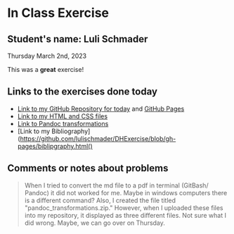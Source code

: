 # In Class Exercise
## Student's name: Luli Schmader 
Thursday March 2nd, 2023 

This was a **great** exercise! 

## Links to the exercises done today 

- [Link to my GitHub Repository for today](https://github.com/lulischmader/DHExercise) and [GitHub Pages](https://lulischmader.github.io/DHExercise/)
- [Link to my HTML and CSS files](https://github.com/lulischmader/DHExercise/blob/gh-pages/exercise2.html)
- [Link to Pandoc transformations](https://github.com/lulischmader/DHExercise/blob/gh-pages/pandoc_transformations.zip.zip)
- [Link to my Bibliography](https://github.com/lulischmader/DHExercise/blob/gh-pages/biblipgraphy.html()

## Comments or notes about problems 

> When I tried to convert the md file to a pdf in terminal (GitBash/ Pandoc) it did not worked for me. Maybe in windows computers there is a different command?
  Also, I created the file titled "pandoc_transformations.zip." However, when I uploaded these files into my repository, it displayed as three different files. Not sure     what I did wrong. Maybe, we can go over on Thursday.
